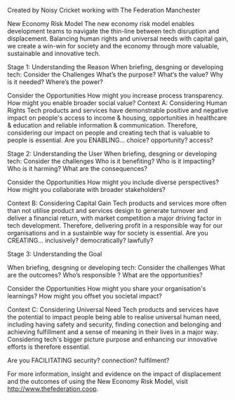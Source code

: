 Created by Noisy Cricket working with The Federation Manchester

New Economy Risk Model
The new economy risk model enables development teams to navigate the thin-line between tech disruption and displacement. Balancing human rights and universal needs with capital gain, we create a win-win for society and the economy through more valuable, sustainable and innovative tech.

Stage 1: Understanding the Reason
When briefing, desgning or developing tech:
Consider the Challenges
What’s the purpose?
What’s the value?
Why is it needed?
Where’s the power?

Consider the Opportunities How might you increase process transparency. How might you enable broader social value?
Context A: Considering Human Rights
Tech products and services have demonstrable positive and negative impact on people's access to income & housing, opportunities in healthcare & education and reliable information & communication. Therefore, considering our impact on people and creating tech that is valuable to people is essential.
Are you ENABLING...
choice?
opportunity?
access?

Stage 2: Understanding the User
When briefing, desgning or developing tech:
Consider the challenges
Who is it benefiting?
Who is it impacting?
Who is it harming?
What are the consequences?

Consider the Opportunities
How might you include diverse perspectives?
How might you collaborate with broader stakeholders?

Context B: Considering Capital Gain
Tech products and services more often than not utilise product and services design to generate turnover and deliver a financial return, with market competition a major driving factor in tech development. Therefore, delivering profit in a responsible way for our organisations and in a sustainble way for society is essential.
Are you CREATING...
inclusively?
democratically?
lawfully?

Stage 3: Understanding the Goal

When briefing, desgning or developing tech:
Consider the challenges
What are the outcomes?
Who’s responsible ?
What are the opportunities?

Consider the Opportunities How might you share your organisation's learnings? How might you offset you societal impact?

Context C: Considering Universal Need
Tech products and services have the potential to impact people being able to realise universal human need, including having safety and security, finding conection and belonging and achieving fulfillment and a sense of meaning in their lives in a major way. Considering tech's bigger picture purpose and enhancing our innovative efforts is therefore essential.

Are you FACILITATING
security?
connection?
fulfilment?

For more information, insight and evidence on the impact of displacement and the outcomes of using the New Economy Risk Model, visit http://www.thefederation.coop.


